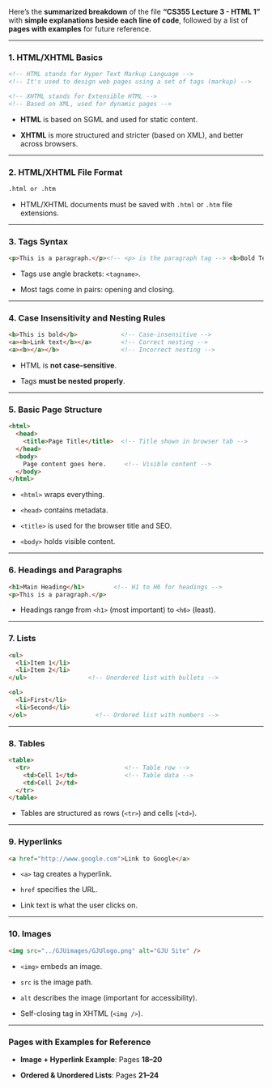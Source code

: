 Here’s the **summarized breakdown** of the file **“CS355 Lecture 3 - HTML 1”** with **simple explanations beside each line of code**, followed by a list of **pages with examples** for future reference.

---

### **1. HTML/XHTML Basics**

```html
<!-- HTML stands for Hyper Text Markup Language -->
<!-- It's used to design web pages using a set of tags (markup) -->

<!-- XHTML stands for Extensible HTML -->
<!-- Based on XML, used for dynamic pages -->
```

- **HTML** is based on SGML and used for static content.
    
- **XHTML** is more structured and stricter (based on XML), and better across browsers.
    

---

### **2. HTML/XHTML File Format**

```html
.html or .htm
```

- HTML/XHTML documents must be saved with `.html` or `.htm` file extensions.
    

---

### **3. Tags Syntax**

```html
<p>This is a paragraph.</p><!-- <p> is the paragraph tag --> <b>Bold Text</b>        <!-- <b> makes text bold -->
```

- Tags use angle brackets: `<tagname>`.
    
- Most tags come in pairs: opening and closing.
    

---

### **4. Case Insensitivity and Nesting Rules**

```html
<b>This is bold</b>            <!-- Case-insensitive -->
<a><b>Link text</b></a>        <!-- Correct nesting -->
<a><b></a></b>                 <!-- Incorrect nesting -->
```

- HTML is **not case-sensitive**.
    
- Tags **must be nested properly**.
    

---

### **5. Basic Page Structure**

```html
<html>
  <head>
    <title>Page Title</title>  <!-- Title shown in browser tab -->
  </head>
  <body>
    Page content goes here.     <!-- Visible content -->
  </body>
</html>

```

- `<html>` wraps everything.
    
- `<head>` contains metadata.
    
- `<title>` is used for the browser title and SEO.
    
- `<body>` holds visible content.
    

---

### **6. Headings and Paragraphs**

```html
<h1>Main Heading</h1>        <!-- H1 to H6 for headings -->
<p>This is a paragraph.</p>
```
- Headings range from `<h1>` (most important) to `<h6>` (least).
    

---

### **7. Lists**

```html
<ul>
  <li>Item 1</li>
  <li>Item 2</li>
</ul>                 <!-- Unordered list with bullets -->

<ol>
  <li>First</li>
  <li>Second</li>
</ol>                   <!-- Ordered list with numbers -->
```

---

### **8. Tables**

```html
<table>
  <tr>                          <!-- Table row -->
    <td>Cell 1</td>             <!-- Table data -->
    <td>Cell 2</td>
  </tr>
</table>
```

- Tables are structured as rows (`<tr>`) and cells (`<td>`).
    

---

### **9. Hyperlinks**

```html
<a href="http://www.google.com">Link to Google</a>
```

- `<a>` tag creates a hyperlink.
    
- `href` specifies the URL.
    
- Link text is what the user clicks on.
    

---

### **10. Images**

```html
<img src="../GJUimages/GJUlogo.png" alt="GJU Site" />
```

- `<img>` embeds an image.
    
- `src` is the image path.
    
- `alt` describes the image (important for accessibility).
    
- Self-closing tag in XHTML (`<img />`).
    

---

### **Pages with Examples for Reference**

- **Image + Hyperlink Example**: Pages **18–20**
    
- **Ordered & Unordered Lists**: Pages **21–24**
    
